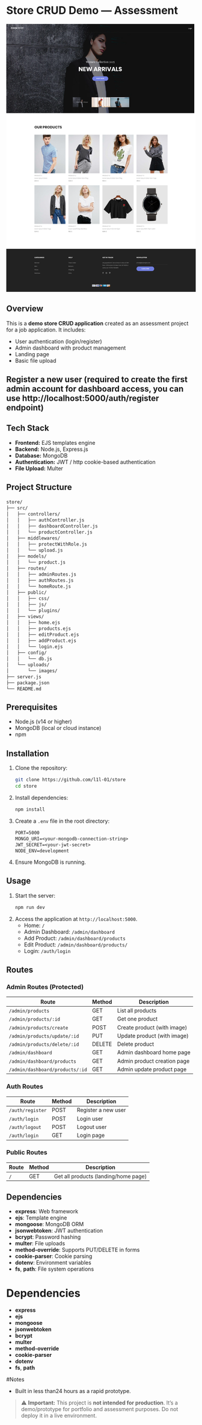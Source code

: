 # Store CRUD Demo — Assessment

![Project Screenshot](./Home.png)

## Overview
This is a **demo store CRUD application** created as an assessment project for a job application.
It includes:
- User authentication (login/register)
- Admin dashboard with product management
- Landing page
- Basic file upload

## Register a new user (required to create the first admin account for dashboard access, you can use http://localhost:5000/auth/register endpoint)


## Tech Stack

- **Frontend:** EJS templates engine
- **Backend:** Node.js, Express.js
- **Database:** MongoDB
- **Authentication:** JWT / http cookie-based authentication
- **File Upload:** Multer

## Project Structure
```
store/
├── src/
│   ├── controllers/
│   │   ├── authController.js
│   │   ├── dashboardController.js
│   │   └── productController.js
│   ├── middlewares/
│   │   ├── protectWithRole.js
│   │   └── upload.js
│   ├── models/
│   │   └── product.js
│   ├── routes/
│   │   ├── adminRoutes.js
│   │   ├── authRoutes.js
│   │   └── homeRoute.js
│   ├── public/
│   │   ├── css/
│   │   ├── js/
│   │   └── plugins/
│   ├── views/
│   │   ├── home.ejs
│   │   ├── products.ejs
│   │   ├── editProduct.ejs
│   │   ├── addProduct.ejs
│   │   └── login.ejs
│   ├── config/
│   │   └── db.js
│   └── uploads/
│       └── images/
├── server.js
├── package.json
└── README.md
```

## Prerequisites
- Node.js (v14 or higher)
- MongoDB (local or cloud instance)
- npm

## Installation
1. Clone the repository:
   ```bash
   git clone https://github.com/l1l-01/store
   cd store
   ```
2. Install dependencies:
   ```bash
   npm install
   ```
3. Create a `.env` file in the root directory:
   ```env
   PORT=5000
   MONGO_URI=<your-mongodb-connection-string>
   JWT_SECRET=<your-jwt-secret>
   NODE_ENV=development
   ```
4. Ensure MongoDB is running.

## Usage
1. Start the server:
   ```bash
   npm run dev
   ```
2. Access the application at `http://localhost:5000`.
   - Home: `/`
   - Admin Dashboard: `/admin/dashboard`
   - Add Product: `/admin/dashboard/products`
   - Edit Product: `/admin/dashboard/products/`
   - Login: `/auth/login`

## Routes

### Admin Routes (Protected)
| Route | Method | Description |
|-------|--------|-------------|
| `/admin/products` | GET | List all products |
| `/admin/products/:id` | GET | Get one product |
| `/admin/products/create` | POST | Create product (with image) |
| `/admin/products/update/:id` | PUT | Update product (with image) |
| `/admin/products/delete/:id` | DELETE | Delete product |
| `/admin/dashboard` | GET | Admin dashboard home page |
| `/admin/dashboard/products` | GET | Admin product creation page |
| `/admin/dashboard/products/:id` | GET | Admin update product page |

### Auth Routes
| Route | Method | Description |
|-------|--------|-------------|
| `/auth/register` | POST | Register a new user |
| `/auth/login` | POST | Login user |
| `/auth/logout` | POST | Logout user |
| `/auth/login` | GET | Login page |

### Public Routes
| Route | Method | Description |
|-------|--------|-------------|
| `/` | GET | Get all products (landing/home page) |

## Dependencies
- **express**: Web framework
- **ejs**: Template engine
- **mongoose**: MongoDB ORM
- **jsonwebtoken**: JWT authentication
- **bcrypt**: Password hashing
- **multer**: File uploads
- **method-override**: Supports PUT/DELETE in forms
- **cookie-parser**: Cookie parsing
- **dotenv**: Environment variables
- **fs**, **path**: File system operations

# Dependencies
- **express**
- **ejs**
- **mongoose**
- **jsonwebtoken**
- **bcrypt**
- **multer**
- **method-override**
- **cookie-parser**
- **dotenv**
- **fs**, **path**



#Notes
- Built in less than24 hours as a rapid prototype.
> ⚠ **Important:** This project is **not intended for production**. It’s a demo/prototype for portfolio and assessment purposes. Do not deploy it in a live environment.
